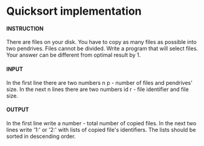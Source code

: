 # Quicksort implementation
  
#### INSTRUCTION
There are files on your disk. You have to copy as many files as possible into two pendrives. Files cannot be divided. Write a program that will select files. Your answer can be different from optimal result by 1.  
  
#### INPUT
In the first line there are two numbers n p - number of files and pendrives' size. In the next n lines there are two numbers id r - file identifier and file size.  
  
#### OUTPUT
In the first line write a number - total number of copied files. In the next two lines write '1:' or '2:' with lists of copied file's identifiers. The lists should be sorted in descending order.  
